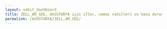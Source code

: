 ```yaml
---
layout: vakit_dashboard
title: ZELL_AM_SEE, AVUSTURYA için iftar, namaz vakitleri ve hava durumu - ilçe/eyalet seç
permalink: /AVUSTURYA/ZELL_AM_SEE/
---
```


<script type="text/javascript">
  var GLOBAL_COUNTRY = 'AVUSTURYA';
  var GLOBAL_CITY = 'ZELL_AM_SEE';
  var GLOBAL_STATE = '';
  var lat = 72;
  var lon = 21;
</script>
